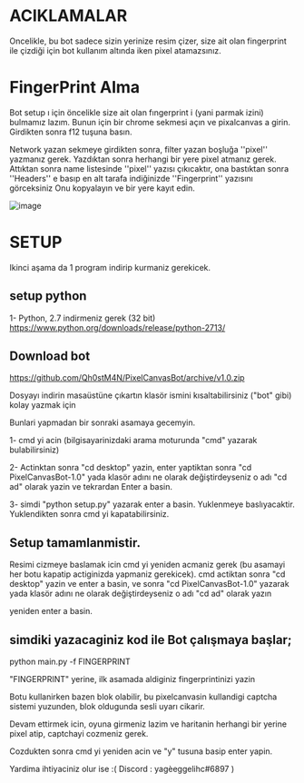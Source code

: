# ACIKLAMALAR
Oncelikle, bu bot sadece sizin yerinize resim çizer, size ait olan fingerprint ile çizdiği için bot kullanım altında iken pixel atamazsınız.

 
# FingerPrint Alma

Bot setup ı için öncelikle size ait olan fıngerprint i (yani parmak izini) bulmamız lazım.
Bunun için bir chrome sekmesi açın ve pixalcanvas a girin.
Girdikten sonra f12 tuşuna basın.

Network yazan sekmeye girdikten sonra, filter yazan boşluğa ''pixel'' yazmanız gerek.
Yazdıktan sonra herhangi bir yere pixel atmanız gerek.
Attıktan sonra name listesinde ''pixel'' yazısı çıkıcaktır, ona bastıktan sonra ''Headers'' e basıp en alt tarafa indiğinizde ''Fingerprint'' yazısını görceksiniz
Onu kopyalayın ve bir yere kayıt edin.


![image](https://user-images.githubusercontent.com/12828465/28237968-24ca07cc-694a-11e7-9df3-32b4d737b44e.png)

# SETUP

Ikinci aşama da 1 program indirip kurmaniz gerekicek.
## setup python

1- Python, 2.7 indirmeniz gerek (32 bit) 
https://www.python.org/downloads/release/python-2713/

## Download bot
https://github.com/Qh0stM4N/PixelCanvasBot/archive/v1.0.zip

Dosyayı indirin masaüstüne çıkartın
klasör ismini kısaltabilirsiniz ("bot" gibi) kolay yazmak için


Bunlari yapmadan bir sonraki asamaya gecemyin.

1- cmd yi acin (bilgisayarinizdaki arama moturunda "cmd" yazarak bulabilirsiniz)

2- Actinktan sonra "cd desktop" yazin, enter yaptiktan sonra "cd PixelCanvasBot-1.0" 
yada klasör adını ne olarak değiştirdeyseniz o adı "cd ad" olarak
yazin ve tekrardan Enter a basin.

3- simdi "python setup.py" yazarak enter a basin.
Yuklenmeye baslıyacaktir. Yuklendikten sonra cmd yi kapatabilirsiniz.

Setup tamamlanmistir. 
---------------------------------------------------------------------------

Resimi cizmeye baslamak icin cmd yi yeniden acmaniz gerek
(bu asamayi her botu kapatip actiginizda yapmaniz gerekicek).
cmd actiktan sonra "cd desktop" yazin ve enter a basin,
ve sonra "cd PixelCanvasBot-1.0" yazarak
 yada klasör adını ne olarak değiştirdeyseniz o adı "cd ad" olarak yazın 
 
 yeniden enter a basin.
 
## simdiki yazacaginiz kod ile Bot çalışmaya başlar;

python main.py -f FINGERPRINT

"FINGERPRINT" yerine, ilk asamada aldiginiz fingerprintinizi yazin


Botu kullanirken bazen blok olabilir, 
bu pixelcanvasin kullandigi captcha sistemi yuzunden,
blok oldugunda sesli uyarı cikarir.

Devam ettirmek icin, oyuna girmeniz lazim ve haritanin herhangi bir yerine pixel atip, captchayi cozmeniz gerek.

Cozdukten sonra cmd yi yeniden acin ve "y" tusuna basip enter yapin.

Yardima ihtiyaciniz olur ise :( Discord : yagèeggelihc#6897 )